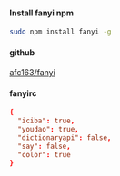 #### Install fanyi npm
```sh
sudo npm install fanyi -g
```

#### github
[afc163/fanyi](https://github.com/afc163/fanyi)


#### fanyirc
```rc
{
  "iciba": true,
  "youdao": true,
  "dictionaryapi": false,
  "say": false,
  "color": true
}
```


